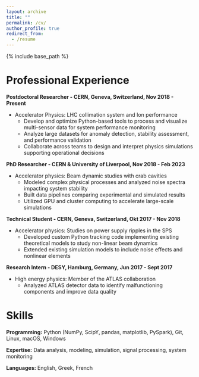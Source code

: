 ```yaml
---
layout: archive
title: ""
permalink: /cv/
author_profile: true
redirect_from:
  - /resume
---
```


{% include base_path %}


Professional Experience
======
<b>Postdoctoral Researcher - CERN, Geneva, Switzerland, Nov 2018 - Present</b>
* Accelerator Physics: LHC collimation system and Ion performance 
  * Develop and optimize Python-based tools to process and visualize multi-sensor data for system performance monitoring
  * Analyze large datasets for anomaly detection, stability assessment, and performance validation
  * Collaborate across teams to design and interpret physics simulations supporting operational decisions

   
<b>PhD Researcher - CERN & University of Liverpool, Nov 2018 - Feb 2023</b>
* Accelerator physics: Beam dynamic studies with crab cavities  
  * Modeled complex physical processes and analyzed noise spectra impacting system stability
  * Built data pipelines comparing experimental and simulated results
  * Utilized GPU and cluster computing to accelerate large-scale simulations
   

<b>Technical Student - CERN, Geneva, Switzerland, Okt 2017 - Nov 2018</b>
* Accelerator physics: Studies on power supply ripples in the SPS   
  * Developed custom Python tracking code implementing existing theoretical models to study non-linear beam dynamics 
  * Extended existing simulation models to include noise effects and nonlinear elements

   
<b>Research Intern - DESY, Hamburg, Germany, Jun 2017 - Sept 2017</b>
* High energy physics: Member of the ATLAS collaboration
  * Analyzed ATLAS detector data to identify malfunctioning components and improve data quality
   


Skills
======
<b>Programming:</b>  Python (NumPy, ScipY, pandas, matplotlib, PySpark), Git, Linux, macOS, Windows

<b>Expertise:</b> Data analysis, modeling, simulation, signal processing, system monitoring

<b>Languages:</b> English, Greek, French





